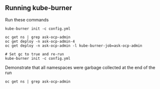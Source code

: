 ## Running kube-burner

Run these commands

```shell
kube-burner init -c config.yml

oc get ns | grep ask-ocp-admin
oc get deploy -n ask-ocp-admin-4
oc get deploy -n ask-ocp-admin -l kube-burner-job=ask-ocp-admin

# Set gc to true and re-run
kube-burner init -c config.yml
```

Demonstrate that all namespaces were garbage collected at the end of the run

```shell
oc get ns | grep ask-ocp-admin
```
